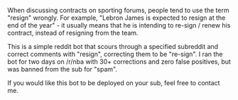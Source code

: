 When discussing contracts on sporting forums, people tend to use the term "resign" wrongly. For example, "Lebron James is expected to resign at the end of the year" - it usually means that he is intending to re-sign / renew his contract, instead of resigning from the team.

This is a simple reddit bot that scours through a specified subreddit and correct comments with "resign", correcting them to be "re-sign". I ran the bot for two days on /r/nba with 30+ corrections and zero false positives, but was banned from the sub for "spam".

If you would like this bot to be deployed on your sub, feel free to contact me.

